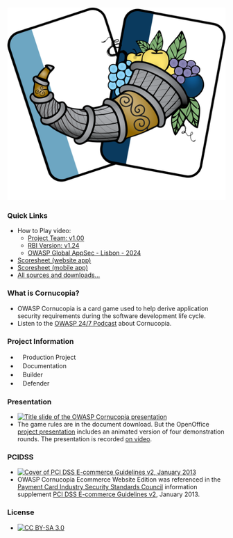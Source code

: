 ![OWASP Cornucopia logo](assets/images/cornucopia_logo.svg)

### Quick Links
* How to Play video:
    * [Project Team: v1.00](https://youtu.be/i5Y0akWj31k)
    * [RBI Version: v1.24](https://youtu.be/XXTPXozIHow)
    * [OWASP Global AppSec - Lisbon - 2024](https://youtu.be/7ZfJBZBY7Bw)
* [Scoresheet (website app)](assets/files/Cornucopia-scoresheet.pdf)
* [Scoresheet (mobile app)](assets/files/cornucopia-scoresheet-mobileapp.pdf)
* [All sources and downloads...](https://github.com/OWASP/cornucopia)

### What is Cornucopia?
* OWASP Cornucopia is a card game used to help derive application security requirements during the software development life cycle. 
* Listen to the [OWASP 24/7 Podcast](http://trustedsoftwarealliance.com/2014/03/21/the-owasp-cornucopia-project-with-colin-watson/) about Cornucopia.

### Project Information
* <i class="fas fa-city" style="font-size: 1.2em; color:#FFA500;"></i><span style="font-size:1.0em;padding-left:12px;">Production Project</span>
* <i class="fas fa-book" style="font-size: 1.2em; color:#233e81;"></i><span style="font-size:1.0em;padding-left:12px;">Documentation</span>
* <i class="fas fa-tools" style="font-size: 1.2em; color:#233e81;"></i><span style="font-size:1.0em;padding-left:12px;">Builder</span> 
* <i class="fas fa-shield-alt" style="font-size: 1.2em; color:#233e81;"></i><span style="font-size:1.0em;padding-left:12px;">Defender</span>

### Presentation
* [![Title slide of the OWASP Cornucopia presentation](assets/images/Cornucopia-presentation-small.jpg)](assets/files/Owasplondon-colinwatson-cornucopia.odp)
* The game rules are in the document download. But the OpenOffice [project presentation](assets/files/Owasplondon-colinwatson-cornucopia.odp) includes an animated version of four demonstration rounds. The presentation is recorded [on video](http://youtu.be/Q_LE-8xNXVk).

### PCIDSS

* [![Cover of  PCI DSS E-commerce Guidelines v2, January 2013](assets/images/Cornucopia-pcidss-ecommerce-guidelines-small.jpg)](https://www.pcisecuritystandards.org/pdfs/PCI_DSS_v2_eCommerce_Guidelines.pdf)
* OWASP Cornucopia Ecommerce Website Edition was referenced in the [Payment Card Industry Security Standards Council](https://www.pcisecuritystandards.org/) information supplement [PCI DSS E-commerce Guidelines v2](https://www.pcisecuritystandards.org/pdfs/PCI_DSS_v2_eCommerce_Guidelines.pdf), January 2013.


### License

* [![CC BY-SA 3.0](https://licensebuttons.net/l/by-sa/3.0/80x15.png)](http://creativecommons.org/licenses/by-sa/3.0/)
